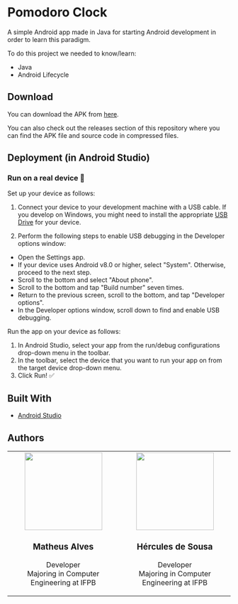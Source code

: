 # Pomodoro Clock

A simple Android app made in Java for starting Android development in order to learn this paradigm.

To do this project we needed to know/learn:
  
* Java
* Android Lifecycle

## Download

You can download the APK from [here](https://github.com/Dywyll/Pomodoro-Clock/releases/download/v1.0.0/app.apk).

You can also check out the releases section of this repository where you can find the APK file and source code in compressed files.

## Deployment (in Android Studio)

### Run on a real device :iphone:
Set up your device as follows:

1. Connect your device to your development machine with a USB cable. If you develop on Windows, you might need to install the appropriate [USB Drive](https://developer.android.com/studio/run/oem-usb) for your device.

2. Perform the following steps to enable USB debugging in the Developer options window:

* Open the Settings app.
* If your device uses Android v8.0 or higher, select "System". Otherwise, proceed to the next step.
* Scroll to the bottom and select "About phone".
* Scroll to the bottom and tap "Build number" seven times.
* Return to the previous screen, scroll to the bottom, and tap "Developer options".
* In the Developer options window, scroll down to find and enable USB debugging.

Run the app on your device as follows:

1. In Android Studio, select your app from the run/debug configurations drop-down menu in the toolbar.
2. In the toolbar, select the device that you want to run your app on from the target device drop-down menu.
3. Click Run! :white_check_mark:

## Built With

* [Android Studio](https://developer.android.com/studio)

## Authors

<table width="100%">
  <tr>
    <td align="center" width="500">
      <a href="https://github.com/Dywyll">
        <img src="https://avatars3.githubusercontent.com/u/57298342?s=400&u=d871893b24a05d395aaa0159649a09f70553ba76&v=4" height="auto" width="175">
      </a>
      <h3>Matheus Alves</h3>
      <p>
        Developer
        <br>
        Majoring in Computer Engineering at IFPB
      </p>
    </td>
    <td align="center" width="500">
      <a href="https://github.com/HailKing">
        <img src="https://avatars1.githubusercontent.com/u/49170152?s=400&u=76eb45e9504e41bd9da8ff8f9116cc121c01f758&v=4" height="auto" width="175">
      </a>
      <h3>Hércules de Sousa</h3>
      <p>
        Developer
        <br>
        Majoring in Computer Engineering at IFPB
      </p>
    </td>
  </tr>
</table>
